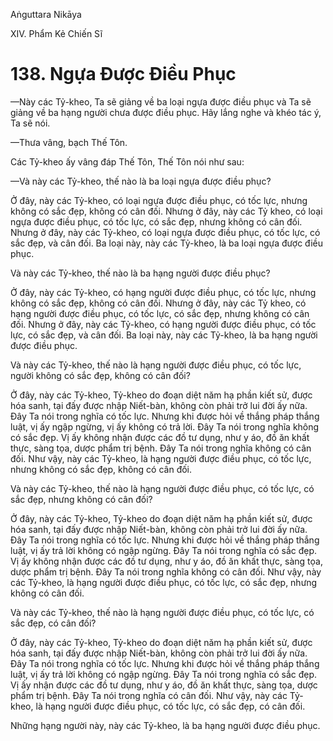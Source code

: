 Aṅguttara Nikāya

XIV. Phẩm Kẻ Chiến Sĩ

# 138. Ngựa Ðược Ðiều Phục

—Này các Tỷ-kheo, Ta sẽ giảng về ba loại ngựa được điều phục và Ta sẽ giảng về ba hạng người chưa được điều phục. Hãy lắng nghe và khéo tác ý, Ta sẽ nói.

—Thưa vâng, bạch Thế Tôn.

Các Tỷ-kheo ấy vâng đáp Thế Tôn, Thế Tôn nói như sau:

—Và này các Tỷ-kheo, thế nào là ba loại ngựa được điều phục?

Ở đây, này các Tỷ-kheo, có loại ngựa được điều phục, có tốc lực, nhưng không có sắc đẹp, không có cân đối. Nhưng ở đây, này các Tỷ kheo, có loại ngựa được điều phục, có tốc lực, có sắc đẹp, nhưng không có cân đối. Nhưng ở đây, này các Tỷ-kheo, có loại ngựa được điều phục, có tốc lực, có sắc đẹp, và cân đối. Ba loại này, này các Tỷ-kheo, là ba loại ngựa được điều phục.

Và này các Tỷ-kheo, thế nào là ba hạng người được điều phục?

Ở đây, này các Tỷ-kheo, có hạng người được điều phục, có tốc lực, nhưng không có sắc đẹp, không có cân đối. Nhưng ở đây, này các Tỷ kheo, có hạng người được điều phục, có tốc lực, có sắc đẹp, nhưng không có cân đối. Nhưng ở đây, này các Tỷ-kheo, có hạng người được điều phục, có tốc lực, có sắc đẹp, và cân đối. Ba loại này, này các Tỷ-kheo, là ba hạng người được điều phục.

Và này các Tỷ-kheo, thế nào là hạng người được điều phục, có tốc lực, người không có sắc đẹp, không có cân đối?

Ở đây, này các Tỷ-kheo, Tỷ-kheo do đoạn diệt năm hạ phần kiết sử, được hóa sanh, tại đấy được nhập Niết-bàn, không còn phải trở lui đời ấy nữa. Ðây Ta nói trong nghĩa có tốc lực. Nhưng khi được hỏi về thắng pháp thắng luật, vị ấy ngập ngừng, vị ấy không có trả lời. Ðây Ta nói trong nghĩa không có sắc đẹp. Vị ấy không nhận được các đồ tư dụng, như y áo, đồ ăn khất thực, sàng tọa, dược phẩm trị bệnh. Ðây Ta nói trong nghĩa không có cân đối. Như vậy, này các Tỷ-kheo, là hạng người được điều phục, có tốc lực, nhưng không có sắc đẹp, không có cân đối.

Và này các Tỷ-kheo, thế nào là hạng người được điều phục, có tốc lực, có sắc đẹp, nhưng không có cân đối?

Ở đây, này các Tỷ-kheo, Tỷ-kheo do đoạn diệt năm hạ phần kiết sử, được hóa sanh, tại đấy được nhập Niết-bàn, không còn phải trở lui đời ấy nữa. Ðây Ta nói trong nghĩa có tốc lực. Nhưng khi được hỏi về thắng pháp thắng luật, vị ấy trả lời không có ngập ngừng. Ðây Ta nói trong nghĩa có sắc đẹp. Vị ấy không nhận được các đồ tư dụng, như y áo, đồ ăn khất thực, sàng tọa, dược phẩm trị bệnh. Ðây Ta nói trong nghĩa không có cân đối. Như vậy, này các Tỷ-kheo, là hạng người được điều phục, có tốc lực, có sắc đẹp, nhưng không có cân đối.

Và này các Tỷ-kheo, thế nào là hạng người được điều phục, có tốc lực, có sắc đẹp, có cân đối?

Ở đây, này các Tỷ-kheo, Tỷ-kheo do đoạn diệt năm hạ phần kiết sử, được hóa sanh, tại đấy được nhập Niết-bàn, không còn phải trở lui đời ấy nữa. Ðây Ta nói trong nghĩa có tốc lực. Nhưng khi được hỏi về thắng pháp thắng luật, vị ấy trả lời không có ngập ngừng. Ðây Ta nói trong nghĩa có sắc đẹp. Vị ấy nhận được các đồ tư dụng, như y áo, đồ ăn khất thực, sàng tọa, dược phẩm trị bệnh. Ðây Ta nói trong nghĩa có cân đối. Như vậy, này các Tỷ-kheo, là hạng người được điều phục, có tốc lực, có sắc đẹp, có cân đối.

Những hạng người này, này các Tỷ-kheo, là ba hạng người được điều phục.

